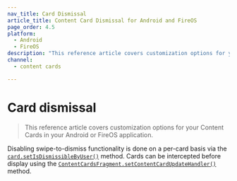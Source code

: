 ```yaml
---
nav_title: Card Dismissal
article_title: Content Card Dismissal for Android and FireOS
page_order: 4.5
platform: 
  - Android
  - FireOS
description: "This reference article covers customization options for your Content Cards in your Android or FireOS application."
channel:
  - content cards

---
```


# Card dismissal

> This reference article covers customization options for your Content Cards in your Android or FireOS application.

Disabling swipe-to-dismiss functionality is done on a per-card basis via the [`card.setIsDismissibleByUser()`][48] method. Cards can be intercepted before display using the [`ContentCardsFragment.setContentCardUpdateHandler()`][45] method.

[45]: https://braze-inc.github.io/braze-android-sdk/kdoc/braze-android-sdk/com.braze.ui.contentcards/-content-cards-fragment/set-content-card-update-handler.html
[48]: https://braze-inc.github.io/braze-android-sdk/kdoc/braze-android-sdk/com.appboy.enums/-card-key/index.html#285743463%2FClasslikes%2F-1725759721
